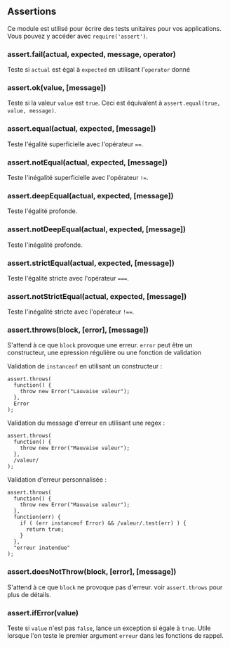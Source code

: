 ## Assertions

Ce module est utilisé pour écrire des tests unitaires pour vos applications.
Vous pouvez y accéder avec `require('assert')`.

### assert.fail(actual, expected, message, operator)

Teste si `actual` est égal  à `expected` en utilisant l'`operator` donné

### assert.ok(value, [message])

Teste si la valeur `value` est `true`. Ceci est équivalent à
`assert.equal(true, value, message)`.

### assert.equal(actual, expected, [message])

Teste l'égalité superficielle avec l'opérateur `==`.

### assert.notEqual(actual, expected, [message])

Teste l'inégalité superficielle avec l'opérateur `!=`.

### assert.deepEqual(actual, expected, [message])

Teste l'égalité profonde.

### assert.notDeepEqual(actual, expected, [message])

Teste l'inégalité profonde.

### assert.strictEqual(actual, expected, [message])

Teste l'égalité stricte avec l'opérateur `===`.

### assert.notStrictEqual(actual, expected, [message])

Teste l'inégalité stricte avec l'opérateur `!==`.

### assert.throws(block, [error], [message])

S'attend à ce que `block` provoque une erreur. `error` peut être un 
constructeur, une epression régulière ou une fonction de validation

Validation de `instanceof` en utilisant un constructeur :

    assert.throws(
      function() {
        throw new Error("Lauvaise valeur");
      },
      Error
    );

Validation du message d'erreur en utilisant une regex :

    assert.throws(
      function() {
        throw new Error("Mauvaise valeur");
      },
      /valeur/
    );

Validation d'erreur personnalisée :

    assert.throws(
      function() {
        throw new Error("Mauvaise valeur");
      },
      function(err) {
        if ( (err instanceof Error) && /valeur/.test(err) ) {
          return true;
        }
      },
      "erreur inatendue"
    );

### assert.doesNotThrow(block, [error], [message])

S'attend à ce que `block` ne provoque pas d'erreur. voir `assert.throws`
pour plus de détails.

### assert.ifError(value)

Teste si `value` n'est pas `false`, lance un exception si égale à `true`.
Utile lorsque l'on teste le premier argument `erreur` dans les fonctions
de rappel.
